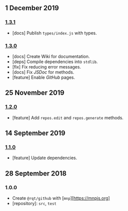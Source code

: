 ## 1 December 2019

### [1.3.1](https://github.com/rqt/github/compare/v1.3.0...v1.3.1)

- [docs] Publish `types/index.js` with types.

### [1.3.0](https://github.com/rqt/github/compare/v1.2.0...v1.3.0)

- [docs] Create Wiki for documentation.
- [deps] Compile dependencies into `stdlib`.
- [fix] Fix reducing error messages.
- [docs] Fix _JSDoc_ for methods.
- [feature] Enable _GitHub_ pages.

## 25 November 2019

### [1.2.0](https://github.com/rqt/github/compare/v1.1.0...v1.2.0)

- [feature] Add `repos.edit` and `repos.generate` methods.

## 14 September 2019

### [1.1.0](https://github.com/rqt/github/compare/v1.0.0...v1.1.0)

- [feature] Update dependencies.

## 28 September 2018

### 1.0.0

- Create `@rqt/github` with [`mnp`][https://mnpjs.org]
- [repository]: `src`, `test`
